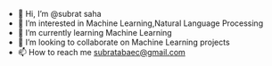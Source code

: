 - 👋 Hi, I’m @subrat saha
- 👀 I’m interested in Machine Learning,Natural Language Processing
- 🌱 I’m currently learning Machine Learning
- 💞️ I’m looking to collaborate on Machine Learning projects
- 📫 How to reach me subratabaec@gmail.com

<!---
subrataBAEC/subrataBAEC is a ✨ special ✨ repository because its `README.md` (this file) appears on your GitHub profile.
You can click the Preview link to take a look at your changes.
--->
